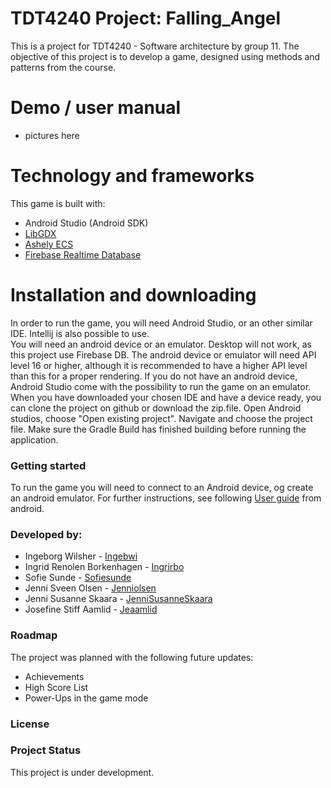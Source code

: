 # TDT4240 Project: Falling_Angel
This is a project for TDT4240 - Software architecture by group 11. The objective of this project is to develop a game, designed using methods and patterns from the course. 


# Demo / user manual

* pictures here


# Technology and frameworks 
This game is built with: 
* Android Studio (Android SDK)
* [LibGDX](https://github.com/libgdx/libgdx/wiki)
* [Ashely ECS](https://github.com/libgdx/ashley/wiki) 
* [Firebase Realtime Database](https://firebase.google.com/)


# Installation and downloading
In order to run the game, you will need Android Studio, or an other similar IDE. Intellij is also possible to use.  
You will need an android device or an emulator. Desktop will not work, as this project use Firebase DB. 
The android device or emulator will need API level 16 or higher, although it is recommended to have a higher API level than this for a proper rendering.
If you do not have an android device, Android Studio come with the possibility to run the game on an emulator. 
When you have downloaded your chosen IDE and have a device ready, you can clone the project on github or download the zip.file. Open Android studios, choose 
"Open existing project". Navigate and choose the project file. Make sure the Gradle Build has finished building before running the application.


### Getting started
To run the game you will need to connect to an Android device, og create an android emulator. 
For further instructions, see following [User guide](https://developer.android.com/studio/run/managing-avds) from android. 


### Developed by:
* Ingeborg Wilsher - [Ingebwi](https://github.com/Ingebwi)   
* Ingrid Renolen Borkenhagen - [Ingrirbo](https://github.com/ingrirbo)
* Sofie Sunde - [Sofiesunde](https://github.com/sofiesunde)
* Jenni Sveen Olsen -  [Jenniolsen](https://github.com/jenniolsen)
* Jenni Susanne Skaara - [JenniSusanneSkaara](https://github.com/JenniSusanneSkaara)
* Josefine Stiff Aamlid - [Jeaamlid](https://github.com/Jeaamlid)

### Roadmap
The project was planned with the following future updates:
* Achievements 
* High Score List
* Power-Ups in the game mode



### License


### Project Status
This project is under development.


